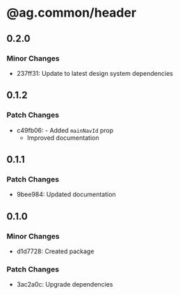 # @ag.common/header

## 0.2.0

### Minor Changes

- 237ff31: Update to latest design system dependencies

## 0.1.2

### Patch Changes

- c49fb06: - Added `mainNavId` prop
  - Improved documentation

## 0.1.1

### Patch Changes

- 9bee984: Updated documentation

## 0.1.0

### Minor Changes

- d1d7728: Created package

### Patch Changes

- 3ac2a0c: Upgrade dependencies
